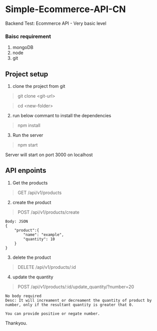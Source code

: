 # Simple-Ecommerce-API-CN
Backend Test: Ecommerce API - Very basic level

### Baisc requirement
1. mongoDB
2. node
3. git

## Project setup
1. clone the project from git
> git clone \<git-url>

> cd \<new-folder>

2. run below commant to install the dependencies

>npm install

3. Run the server

>npm start

Server will start on port 3000 on localhost

## API enpoints

1. Get the products
>GET /api/v1/products

2. create the product
>POST /api/v1/products/create

```
Body: JSON
{
    "product":{
        "name": "example",
        "quantity": 10
    } 
}
```
3. delete the product
>DELETE /api/v1/products/:id

4. update the quantity
> POST /api/v1/products/:id/update_quantity/?number=20

```
No body required
Desc: It will increament or decreament the quantity of product by number, only if the resultant quantity is greater that 0.

You can provide positive or negate number.
```

Thankyou.